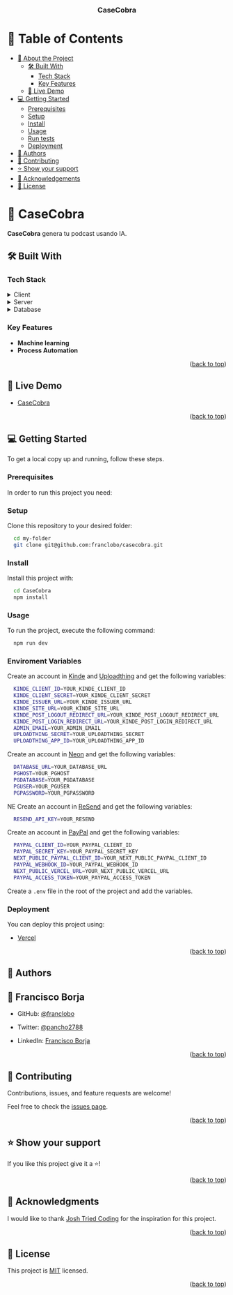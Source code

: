 <a name="readme-top"></a>

<div align="center">
  <br/>

  <h3><b>CaseCobra</b></h3>

</div>

<!-- TABLE OF CONTENTS -->

# 📗 Table of Contents

- [📖 About the Project](#about-project)
  - [🛠 Built With](#built-with)
    - [Tech Stack](#tech-stack)
    - [Key Features](#key-features)
  - [🚀 Live Demo](#live-demo)
- [💻 Getting Started](#getting-started)
  - [Prerequisites](#prerequisites)
  - [Setup](#setup)
  - [Install](#install)
  - [Usage](#usage)
  - [Run tests](#run-tests)
  - [Deployment](#deployment)
- [👥 Authors](#authors)
- [🤝 Contributing](#contributing)
- [⭐️ Show your support](#support)
- [🙏 Acknowledgements](#acknowledgements)
- [📝 License](#license)

<!-- PROJECT DESCRIPTION -->

# 📖 CaseCobra<a name="about-project"></a>


**CaseCobra** genera tu podcast usando IA.


## 🛠 Built With <a name="built-with"></a>

### Tech Stack <a name="tech-stack"></a>

<details>
  <summary>Client</summary>
  <ul>
    <li><a href="https://nextjs.org/">Next.js</a></li>
  </ul>
</details>

<details>
  <summary>Server</summary>
  <ul>
    <li><a href="https://www.prisma.io/">Prisma</a></li>
  </ul>
</details>

<details>
<summary>Database</summary>
  <ul>
    <li><a href="https://kinde.com/authentication/">Kinde</a></li>
    <li><a href="https://uploadthing.com/">Uploadthing</a></li>
    <li><a href="https://console.neon.tech/app/projects">Neon</a></li>
    <li><a href="https://resend.com/">ReSend</a></li>
    <li><a href="https://www.paypal.com/">PayPal</a></li>
  </ul>
</details>

<!-- Features -->

### Key Features <a name="key-features"></a>

- **Machine learning**
- **Process Automation**

<p align="right">(<a href="#readme-top">back to top</a>)</p>

<!-- LIVE DEMO -->

## 🚀 Live Demo <a name="live-demo"></a>


- [CaseCobra](https://casecobra-nine-iota.vercel.app/)

<p align="right">(<a href="#readme-top">back to top</a>)</p>

<!-- GETTING STARTED -->

## 💻 Getting Started <a name="getting-started"></a>

To get a local copy up and running, follow these steps.

### Prerequisites

In order to run this project you need:

### Setup

Clone this repository to your desired folder:

```sh
  cd my-folder
  git clone git@github.com:franclobo/casecobra.git
```

### Install

Install this project with:

```sh
  cd CaseCobra
  npm install
```

### Usage

To run the project, execute the following command:


```sh
  npm run dev
```

### Enviroment Variables

Create an account in [Kinde](https://kinde.com/authentication/) and [Uploadthing](https://uploadthing.com/) and get the following variables:

```sh
  KINDE_CLIENT_ID=YOUR_KINDE_CLIENT_ID
  KINDE_CLIENT_SECRET=YOUR_KINDE_CLIENT_SECRET
  KINDE_ISSUER_URL=YOUR_KINDE_ISSUER_URL
  KINDE_SITE_URL=YOUR_KINDE_SITE_URL
  KINDE_POST_LOGOUT_REDIRECT_URL=YOUR_KINDE_POST_LOGOUT_REDIRECT_URL
  KINDE_POST_LOGIN_REDIRECT_URL=YOUR_KINDE_POST_LOGIN_REDIRECT_URL
  ADMIN_EMAIL=YOUR_ADMIN_EMAIL
  UPLOADTHING_SECRET=YOUR_UPLOADTHING_SECRET
  UPLOADTHING_APP_ID=YOUR_UPLOADTHING_APP_ID
```
Create an account in [Neon](https://console.neon.tech/app/projects) and get the following variables:

```sh
  DATABASE_URL=YOUR_DATABASE_URL
  PGHOST=YOUR_PGHOST
  PGDATABASE=YOUR_PGDATABASE
  PGUSER=YOUR_PGUSER
  PGPASSWORD=YOUR_PGPASSWORD
```
  NE
Create an account in [ReSend](https://resend.com/) and get the following variables:

```sh
  RESEND_API_KEY=YOUR_RESEND
```

Create an account in [PayPal](https://www.paypal.com/) and get the following variables:

```sh
  PAYPAL_CLIENT_ID=YOUR_PAYPAL_CLIENT_ID
  PAYPAL_SECRET_KEY=YOUR_PAYPAL_SECRET_KEY
  NEXT_PUBLIC_PAYPAL_CLIENT_ID=YOUR_NEXT_PUBLIC_PAYPAL_CLIENT_ID
  PAYPAL_WEBHOOK_ID=YOUR_PAYPAL_WEBHOOK_ID
  NEXT_PUBLIC_VERCEL_URL=YOUR_NEXT_PUBLIC_VERCEL_URL
  PAYPAL_ACCESS_TOKEN=YOUR_PAYPAL_ACCESS_TOKEN
```

Create a `.env` file in the root of the project and add the variables.


### Deployment

You can deploy this project using:

- [Vercel](https://vercel.com/)

<p align="right">(<a href="#readme-top">back to top</a>)</p>

<!-- AUTHORS -->

## 👥 Authors <a name="authors"></a>



## 👤 Francisco Borja

- GitHub: [@franclobo](https://github.com/franclobo)

- Twitter: [@pancho2788](https://twitter.com/Pancho2788)

- LinkedIn: [Francisco Borja](https://www.linkedin.com/in/francisco-borja-lobato/)


<p align="right">(<a href="#readme-top">back to top</a>)</p>


<!-- CONTRIBUTING -->

## 🤝 Contributing <a name="contributing"></a>

Contributions, issues, and feature requests are welcome!

Feel free to check the [issues page](../../issues/).

<p align="right">(<a href="#readme-top">back to top</a>)</p>

<!-- SUPPORT -->

## ⭐️ Show your support <a name="support"></a>

If you like this project give it a ⭐️!

<p align="right">(<a href="#readme-top">back to top</a>)</p>

<!-- ACKNOWLEDGEMENTS -->

## 🙏 Acknowledgments <a name="acknowledgements"></a>

I would like to thank [Josh Tried Coding](https://www.youtube.com/watch?v=SG82Aqcaaa0&t=2151s) for the inspiration for this project.

<p align="right">(<a href="#readme-top">back to top</a>)</p>

<!-- LICENSE -->

## 📝 License <a name="license"></a>

This project is [MIT](./LICENSE) licensed.

<p align="right">(<a href="#readme-top">back to top</a>)</p>
